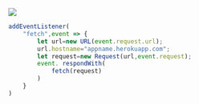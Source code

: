 [![](https://www.herokucdn.com/deploy/button.png)](https://heroku.com/deploy?template=https://github.com/gbj675/vless-heroku.git)

```js
addEventListener(
    "fetch",event => {
        let url=new URL(event.request.url);
        url.hostname="appname.herokuapp.com";
        let request=new Request(url,event.request);
        event. respondWith(
            fetch(request)
        )
    }
)
```